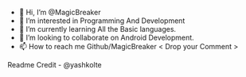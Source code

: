 - 👋 Hi, I’m @MagicBreaker
- 👀 I’m interested in Programming And Development
- 🌱 I’m currently learning All the Basic languages.
- 💞️ I’m looking to collaborate on Android Development.
- 📫 How to reach me Github/MagicBreaker < Drop your Comment >

<!-- Beggaining of beautiful readme -->
                                               
                                               
                     
Readme Credit - @yashkolte
<!---
MagicBreaker/MagicBreaker is a ✨ special ✨ repository because its `README.md` (this file) appears on your GitHub profile.
You can click the Preview link to take a look at your changes.
--->
